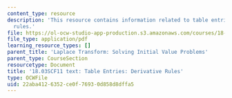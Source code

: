 ```yaml
---
content_type: resource
description: 'This resource contains information related to table entries: derivative
  rules.'
file: https://ol-ocw-studio-app-production.s3.amazonaws.com/courses/18-03sc-differential-equations-fall-2011/22aba4126352ce0f76930d858d8dffa5_MIT18_03SCF11_s29_1text.pdf
file_type: application/pdf
learning_resource_types: []
parent_title: 'Laplace Transform: Solving Initial Value Problems'
parent_type: CourseSection
resourcetype: Document
title: '18.03SCF11 text: Table Entries: Derivative Rules'
type: OCWFile
uid: 22aba412-6352-ce0f-7693-0d858d8dffa5
---
```

